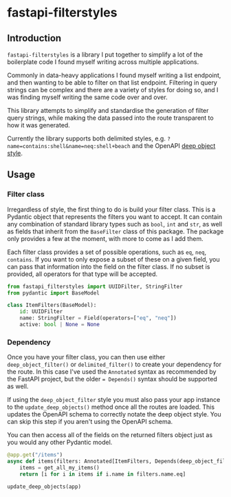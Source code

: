 # fastapi-filterstyles

## Introduction
`fastapi-filterstyles` is a library I put together to simplify a lot of the boilerplate
code I found myself writing across multiple applications.

Commonly in data-heavy applications I found myself writing a list endpoint, and then wanting to be able to filter on that list endpoint. 
Filtering in query strings can be complex and there are a variety of styles for doing so, and I was finding myself writing the same code over and over.

This library attempts to simplify and standardise the generation of filter query strings, while making the data passed into the route transparent to how it was generated.

Currently the library supports both delimited styles, e.g. `?name=contains:shell&name=neq:shell+beach` and the OpenAPI [deep object style](https://swagger.io/docs/specification/serialization/).

## Usage

### Filter class

Irregardless of style, the first thing to do is build your filter class. This is a Pydantic object that represents the filters you want to accept. It can contain any combination of standard library types such as `bool`, `int` and `str`, as well as fields that inherit from the `BaseFilter` class of this package. The package only provides a few at the moment, with more to come as I add them.

Each filter class provides a set of possible operations, such as `eq`, `neq`, `contains`. If you want to only expose a subset of these on a given field, you can pass that information into the field on the filter class. If no subset is provided, all operators for that type will be accepted.

```python
from fastapi_filterstyles import UUIDFilter, StringFilter
from pydantic import BaseModel

class ItemFilters(BaseModel):
    id: UUIDFilter
    name: StringFilter = Field(operators=["eq", "neq"])
    active: bool | None = None
```

### Dependency

Once you have your filter class, you can then use either `deep_object_filter()` or `delimited_filter()` to create your dependency for the route. In this case I've used the `Annotated` syntax as recommended by the FastAPI project, but the older `= Depends()` syntax should be supported as well.

If using the `deep_object_filter` style you must also pass your app instance to the `update_deep_objects()` method once all the routes are loaded. This updates the OpenAPI schema to correctly notate the deep object style. You can skip this step if you aren't using the OpenAPI schema.

You can then access all of the fields on the returned filters object just as you would any other Pydantic model.

```python
@app.get("/items")
async def items(filters: Annotated[ItemFilters, Depends(deep_object_filter(ItemFilters)]):
    items = get_all_my_items()
    return [i for i in items if i.name in filters.name.eq]

update_deep_objects(app)
```

